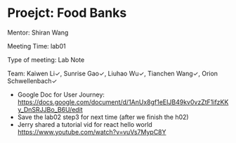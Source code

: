 # Proejct: Food Banks

Mentor: Shiran Wang

Meeting Time: lab01

Type of meeting: Lab Note

Team: Kaiwen Li✓, Sunrise Gao✓, Liuhao Wu✓, Tianchen Wang✓, Orion Schwellenbach✓

- Google Doc for User Journey: https://docs.google.com/document/d/1AnUx8gf1eEIJB49kv0vzZtF1ifzKKy_DnSRJJBo_B6U/edit
- Save the lab02 step3 for next time (after we finish the h02)
- Jerry shared a tutorial vid for react hello world https://www.youtube.com/watch?v=vuVs7MypC8Y
